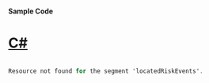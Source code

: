 #### Sample Code
# [C#](#tab/Csharp)

```C#

Resource not found for the segment 'locatedRiskEvents'.

```